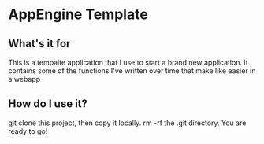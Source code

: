 AppEngine Template
==============

What's it for
----------------

This is a tempalte application that I use to start a brand new application.  It
contains some of the functions I've written over time that make like easier in
a webapp

How do I use it?
----------------

git clone this project, then copy it locally.  rm -rf the .git directory.  You
are ready to go!
